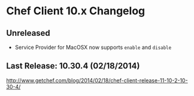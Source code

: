 # Chef Client 10.x Changelog

## Unreleased

* Service Provider for MacOSX now supports `enable` and `disable`

## Last Release: 10.30.4 (02/18/2014)

http://www.getchef.com/blog/2014/02/18/chef-client-release-11-10-2-10-30-4/
